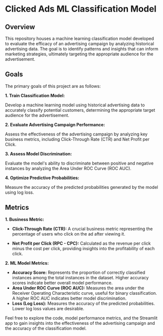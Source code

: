 # Clicked Ads ML Classification Model
## Overview
This repository houses a machine learning classification model developed to evaluate the efficacy of an advertising campaign by analyzing historical advertising data. The goal is to identify patterns and insights that can inform marketing strategies, ultimately targeting the appropriate audience for the advertisement.

## Goals
The primary goals of this project are as follows:

**1. Train Classification Model:**

Develop a machine learning model using historical advertising data to accurately classify potential customers, determining the appropriate target audience for the advertisement.

**2. Evaluate Advertising Campaign Performance:**

Assess the effectiveness of the advertising campaign by analyzing key business metrics, including Click-Through Rate (CTR) and Net Profit per Click.

**3. Assess Model Discrimination:**

Evaluate the model's ability to discriminate between positive and negative instances by analyzing the Area Under ROC Curve (ROC AUC).

**4. Optimize Predictive Probabilities:**

Measure the accuracy of the predicted probabilities generated by the model using log loss.

## Metrics

**1. Business Metric:**

* **Click-Through Rate (CTR):** A crucial business metric representing the percentage of users who click on the ad after viewing it.

* **Net Profit per Click (RPC - CPC):** Calculated as the revenue per click minus the cost per click, providing insights into the profitability of each click.

**2. ML Model Metrics:**
* **Accuracy Score:** Represents the proportion of correctly classified instances among the total instances in the dataset. Higher accuracy scores indicate better overall model performance.
* **Area Under ROC Curve (ROC AUC):** Measures the area under the Receiver Operating Characteristic curve, useful for binary classification. A higher ROC AUC indicates better model discrimination.
* **Loss (Log Loss):** Measures the accuracy of the predicted probabilities. Lower log loss values are desirable.

Feel free to explore the code, model performance metrics, and the Streamlit app to gain insights into the effectiveness of the advertising campaign and the accuracy of the classification model.
